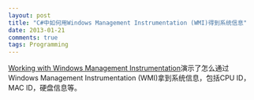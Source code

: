 ```yaml
---
layout: post
title: "C#中如何用Windows Management Instrumentation (WMI)得到系统信息"
date: 2013-01-21
comments: true
tags: Programming
---
```

<a href="http://www.codeguru.com/csharp/.net/working-with-windows-management-instrumentation.htm">Working with Windows Management Instrumentation</a>演示了怎么通过<span class="body">Windows Management Instrumentation (WMI)拿到系统信息，包括CPU ID，MAC ID，硬盘信息等。<br /></span>